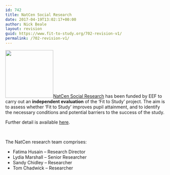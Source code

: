 ```yaml
---
id: 742
title: NatCen Social Research
date: 2017-04-19T13:02:17+00:00
author: Nick Beale
layout: revision
guid: https://www.fit-to-study.org/702-revision-v1/
permalink: /702-revision-v1/
---
```

[<img class="wp-image-238 size-thumbnail alignleft" src="https://i1.wp.com/www.fit-to-study.org/wp-content/uploads/2017/03/natcen-logo-square.jpg?resize=150%2C150&#038;ssl=1" alt="" width="150" height="150" srcset="https://i1.wp.com/www.fit-to-study.org/wp-content/uploads/2017/03/natcen-logo-square.jpg?resize=150%2C150&ssl=1 150w, https://i1.wp.com/www.fit-to-study.org/wp-content/uploads/2017/03/natcen-logo-square.jpg?w=300&ssl=1 300w" sizes="(max-width: 150px) 100vw, 150px" data-recalc-dims="1" />](https://i1.wp.com/www.fit-to-study.org/wp-content/uploads/2017/03/natcen-logo-square.jpg?ssl=1)[NatCen Social Research](http://natcen.ac.uk/taking-part/studies-in-field/fit-to-study/about/) has been funded by EEF to carry out an **independent evaluation** of the &#8216;Fit to Study&#8217; project. The aim is to assess whether &#8216;Fit to Study&#8217; improves pupil attainment, and to identify the necessary conditions and potential barriers to the success of the study.

Further detail is available [here](https://www.fit-to-study.org/independent-evaluation/).

&nbsp;

The NatCen research team comprises:

  * Fatima Husain – Research Director
  * Lydia Marshall – Senior Researcher
  * Sandy Chidley – Researcher
  * Tom Chadwick – Researcher